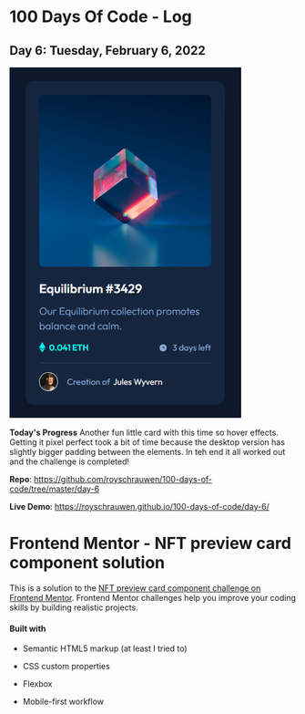 
# 100 Days Of Code - Log

  

## Day 6: Tuesday, February 6, 2022

![enter image description here](https://github.com/royschrauwen/100-days-of-code/blob/master/day-6/screenshot-day6.png?raw=true)

**Today's Progress**
Another fun little card with this time so hover effects. Getting it pixel perfect took a bit of time because the desktop version has slightly bigger padding between the elements. In teh end it all worked out and the challenge is completed!

**Repo**: https://github.com/royschrauwen/100-days-of-code/tree/master/day-6

  

**Live Demo**: https://royschrauwen.github.io/100-days-of-code/day-6/

  

# Frontend Mentor - NFT preview card component solution

This is a solution to the [NFT preview card component challenge on Frontend Mentor](https://www.frontendmentor.io/challenges/nft-preview-card-component-SbdUL_w0U). Frontend Mentor challenges help you improve your coding skills by building realistic projects. 
 
#### Built with

  
- Semantic HTML5 markup (at least I tried to)

- CSS custom properties

- Flexbox

- Mobile-first workflow